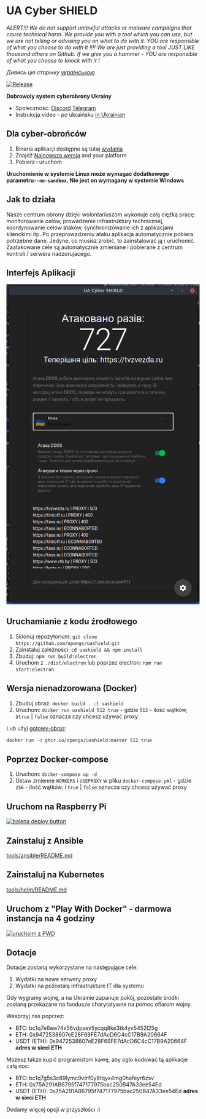 # UA Cyber SHIELD

*ALERT!!! We do not support unlawful attacks or malware campaigns that cause technical harm. We provide you with a tool which you can use, but we are not telling or advising you on what to do with it. YOU are responsible of what you choose to do with it !!!! We are just providing a tool JUST LIKE thousand others on Github. If we give you a hammer - YOU are responsible of what you choose to knock with it !*

*Дивись цю сторінку [українською](README.md)*

[![Release](https://img.shields.io/badge/Release-latest-blue)](https://github.com/opengs/uashield/releases/latest)

**Dobrowoly system cyberobrony Ukrainy**

- Społeczność: [Discord](https://discord.gg/7BfJ9JKQ98) [Telegram](https://t.me/uashield)
- Instrukcja video - po ukraińsku [in Ukrainian](https://youtu.be/snTzpRt7a5k)

## Dla cyber-obrońców

1. Binaria aplikacji dostępne są tutaj [wydania](https://github.com/opengs/uashield/releases)
2. Znajdź [Najnowsza wersja](https://github.com/opengs/uashield/releases/latest) and your platform
3. Pobierz i uruchom

**Uruchomienie w systemie Linux może wymagać dodatkowego parametru`--no-sandbox`. Nie jest on wymagany w systemie Windows**

## Jak to działa

Nasze centrum obrony dzięki wolontariuszom wykonuje całą ciężką pracę: monitorowanie celów, prowadzenie infrastruktury technicznej, koordynowanie celów ataków, synchronizowanie ich z aplikacjami klienckimi itp.
Po przeprowadzeniu ataku aplikacja automatycznie pobiera potrzebne dane.
Jedyne, co musisz zrobić, to zainstalować ją i uruchomić.
Zaatakowane cele są automatycznie zmieniane i pobierane z centrum kontroli / serwera nadzorujacego.

## Interfejs Aplikacji

![Przykład:](docs/working.png)

## Uruchamianie z kodu źrodłowego

1. Sklonuj repozytorium: `git clone https://github.com/opengs/uashield.git`
2. Zainstaluj zależności: `cd uashield && npm install`
3. Zbuduj: `npm run build:electron`
4. Uruchom z `./dist/electron` lub poprzez electron: `npm run start:electron`

## Wersja nienadzorowana (Docker)

1. Zbuduj obraz: `docker build . -t uashield`
2. Uruchom: `docker run uashield 512 true` - gdzie `512` - ilość wątków, a`true` | `false` oznacza czy chcesz używać proxy

Lub użyj [gotowy-obraz](https://github.com/opengs/uashield/pkgs/container/uashield):

```bash
docker run -d ghcr.io/opengs/uashield:master 512 true
```

## Poprzez Docker-compose

1. Uruchom: `docker-compose up -d`
2. Ustaw zmienne `WORKERS` i `USEPROXY` w pliku `docker-compose.yml` - gdzie `256` - ilość wątków, i `true` | `false` oznacza czy chcesz używać proxy

## Uruchom na Raspberry Pi

[![balena deploy button](https://www.balena.io/deploy.svg)](https://dashboard.balena-cloud.com/deploy?repoUrl=https://github.com/opengs/uashield)

## Zainstaluj z Ansible

[tools/ansible/README.md](tools/ansible/README.md)

## Zainstaluj na Kubernetes

[tools/helm/README.md](tools/helm/README.md)

## Uruchom z "Play With Docker" - darmowa instancja na 4 godziny

[![uruchoim z PWD](https://raw.githubusercontent.com/play-with-docker/stacks/master/assets/images/button.png)](https://labs.play-with-docker.com/?stack=https://raw.githubusercontent.com/opengs/uashield/master/pwd-docker-compose.yml)

## Dotacje
Dotacje zostaną wykorzystane na następujące cele:
1. Wydatki na nowe serwery proxy
2. Wydatki na pozostałą infrastrukture IT dla systemu

Gdy wygramy wojnę, a na Ukrainie zapanuje pokój, pozostałe środki zostaną przekazane na fundusze charytatywne na pomoc ofiarom wojny.

Wesprzyj nas poprzez:
- BTC: bc1q7e6ew74x56vdpsev5ycqq8ke3tk4yv5452l25g
- ETH: 0x9472538607eE28F69FE7dAcD6C4cC17B9A20664F
- USDT (ETH): 0x9472538607eE28F69FE7dAcD6C4cC17B9A20664F **adres w sieci ETH**

Możesz takze kupić programistom kawę, aby oglo kodować tą aplikacje całą noc:
- BTC: bc1q7g5s3c89lymc9vtrf0y8tqyx4mg0hefeyr6zsv
- ETH: 0x75A291AB6795f747177975bac250B47A33ee54Ed
- USDT (ETH): 0x75A291AB6795f747177975bac250B47A33ee54Ed **adres w sieci ETH**

Dodamy więcej opcji w przyszłości :)
